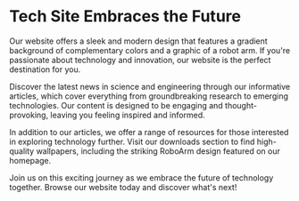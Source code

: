 <!--font:Open Sans-->

# Tech Site Embraces the Future

Our website offers a sleek and modern design that features a gradient background of complementary colors and a graphic of a robot arm. If you're passionate about technology and innovation, our website is the perfect destination for you.

Discover the latest news in science and engineering through our informative articles, which cover everything from groundbreaking research to emerging technologies. Our content is designed to be engaging and thought-provoking, leaving you feeling inspired and informed.

In addition to our articles, we offer a range of resources for those interested in exploring technology further. Visit our downloads section to find high-quality wallpapers, including the striking RoboArm design featured on our homepage.

Join us on this exciting journey as we embrace the future of technology together. Browse our website today and discover what's next!

<!--

Write me markdown content of website with wallpaper:

"A wallpaper with a simple graphic of a robot arm, against a gradient background of two complementary colors."

The header of the page should not be copy of the text but rather a real content of the website which is using this wallpaper.


---


# RoboArm Wallpaper

Welcome to our website featuring a simple yet striking wallpaper design of a robotic arm against a gradient background of two complementary colors. This wallpaper is perfect for those who love minimalistic designs with a touch of futuristic vibe.

The robot arm in the wallpaper represents technology and innovation, while the gradient background adds depth and dimension to the overall look. The combination of two complementary colors creates a harmonious balance that is pleasing to the eye.

Our wallpaper is available for download in various sizes to fit your desktop or mobile device. Whether you're a tech enthusiast or just looking for a cool new wallpaper, our RoboArm design is sure to impress.

Download now and add a touch of modernity to your digital space!


---


Heading should not include word "wallpaper". The website should not be about the wallpaper itself, wallpaper is just a related background, rewrite whole content.


---


# Welcome to Our Futuristic Website

Our website features a sleek and modern design with a background of a robot arm graphic against a gradient of complementary colors. This design is perfect for those who appreciate minimalist aesthetics with a futuristic twist.

As you explore our website, you'll discover a range of content that reflects our passion for technology and innovation. From the latest news in science and engineering to insightful articles on cutting-edge research, we strive to provide our readers with engaging and thought-provoking content.

In addition to our informative articles, we also offer a variety of resources for those interested in exploring the world of technology further. Our downloads section includes a selection of high-quality wallpapers, including the striking RoboArm design featured on our homepage.

So whether you're a tech enthusiast or simply curious about the latest advancements in science and engineering, we invite you to join us on this exciting journey of discovery. Browse our website today and experience the future of technology!


---


Heading is too long, rewrite whole content.


---


# Discover the Future of Technology on Our Website

Experience a futuristic aesthetic with our sleek and modern website design featuring a gradient background of complementary colors and a graphic of a robot arm. Our website is the perfect destination for those who are passionate about technology and innovation.

Explore our collection of informative articles covering the latest news in science and engineering, as well as insightful pieces on cutting-edge research. We strive to provide engaging and thought-provoking content that will leave you inspired and informed.

In addition to our articles, we offer a variety of resources for those interested in delving deeper into the world of technology. Check out our downloads section where you'll find high-quality wallpapers, including the striking RoboArm design featured on our homepage.

Join us on this exciting journey of discovery as we explore the future of technology together. Browse our website today and discover what's next!


---


Heading is too long, rewrite whole content.


---


# Embrace the Future with Our Technology Website

Our website offers a sleek and modern design that features a gradient background of complementary colors and a graphic of a robot arm. If you're passionate about technology and innovation, our website is the perfect destination for you.

Discover the latest news in science and engineering through our informative articles, which cover everything from groundbreaking research to emerging technologies. Our content is designed to be engaging and thought-provoking, leaving you feeling inspired and informed.

In addition to our articles, we offer a range of resources for those interested in exploring technology further. Visit our downloads section to find high-quality wallpapers, including the striking RoboArm design featured on our homepage.

Join us on this exciting journey as we embrace the future of technology together. Browse our website today and discover what's next!


---


Write me a Google font which is best fitting for the website.

Pick from the list:
- Raleway
- Alegreya
- Futura
- Open Sans
- Inter
- Orbitron
- Dancing Script
- Lobster
- Poppins
- Barlow Condensed
- IBM Plex Sans
- Great Vibes
- Roboto
- Montserrat
- Playfair Display
- Exo 2
- Lato


Write just the font name nothing else.


---


Open Sans

-->
